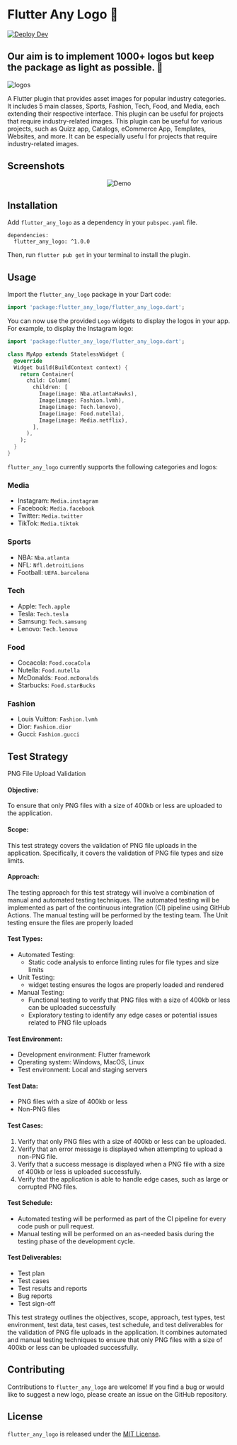# Flutter Any Logo 💯 


[![Deploy Dev](https://github.com/JordyHers/flutter_any_logo/actions/workflows/deploy_dev.yml/badge.svg?branch=main)](https://github.com/JordyHers/flutter_any_logo/actions/workflows/deploy_dev.yml)

## Our aim is to implement 1000+ logos but keep the package as light as possible. 🪽

![logos](https://user-images.githubusercontent.com/49708438/235303282-3d0c03b9-39bc-475e-be86-33ef99305889.jpeg)

A Flutter plugin that provides asset images for popular industry categories.
It includes 5 main classes, Sports, Fashion, Tech, Food, and Media, each extending their respective interface.
This plugin can be useful for projects that require industry-related images. This plugin can be useful for various
projects, such as Quizz app, Catalogs, eCommerce App, Templates, Websites, and more. It can be especially usefu
l for projects that require industry-related images.




## Screenshots

<p align="center">
  <img src="https://user-images.githubusercontent.com/49708438/234598133-8159f94e-63ac-4dfc-acd8-bb5c7901c0da.gif" alt="Demo"/>
</p>


## Installation

Add `flutter_any_logo` as a dependency in your `pubspec.yaml` file.

```
dependencies:
  flutter_any_logo: ^1.0.0
```

Then, run `flutter pub get` in your terminal to install the plugin.

## Usage

Import the `flutter_any_logo` package in your Dart code:

```dart
import 'package:flutter_any_logo/flutter_any_logo.dart';
```

You can now use the provided `Logo` widgets to display the logos in your app. For example, to display the Instagram logo:

```dart
import 'package:flutter_any_logo/flutter_any_logo.dart';

class MyApp extends StatelessWidget {
  @override
  Widget build(BuildContext context) {
    return Container(
      child: Column(
        children: [
          Image(image: Nba.atlantaHawks),
          Image(image: Fashion.lvmh),
          Image(image: Tech.lenovo),
          Image(image: Food.nutella),
          Image(image: Media.netflix),
        ],
      ),
    );
  }
}
```


`flutter_any_logo` currently supports the following categories and logos:

### Media

- Instagram: `Media.instagram`
- Facebook: `Media.facebook`
- Twitter: `Media.twitter`
- TikTok: `Media.tiktok`

### Sports

- NBA: `Nba.atlanta`
- NFL: `Nfl.detroitLions`
- Football: `UEFA.barcelona`


### Tech

- Apple: `Tech.apple`
- Tesla: `Tech.tesla`
- Samsung: `Tech.samsung`
- Lenovo: `Tech.lenovo`

### Food

- Cocacola: `Food.cocaCola`
- Nutella: `Food.nutella`
- McDonalds: `Food.mcDonalds`
- Starbucks: `Food.starBucks`


### Fashion

- Louis Vuitton: `Fashion.lvmh`
- Dior: `Fashion.dior`
- Gucci: `Fashion.gucci`


## Test Strategy 

PNG File Upload Validation

#### Objective:
To ensure that only PNG files with a size of 400kb or less are uploaded to the application.

#### Scope:
This test strategy covers the validation of PNG file uploads in the application. Specifically, it covers the validation of PNG file types and size limits.

#### Approach:
The testing approach for this test strategy will involve a combination of manual and automated testing techniques. The automated testing will be implemented as part of the continuous integration (CI) pipeline using GitHub Actions. The manual testing will be performed by the testing team. The Unit testing ensure the files are properly loaded

#### Test Types:
- Automated Testing:
  - Static code analysis to enforce linting rules for file types and size limits
- Unit Testing:
  - widget testing ensures the logos are properly loaded and rendered
- Manual Testing:
  - Functional testing to verify that PNG files with a size of 400kb or less can be uploaded successfully
  - Exploratory testing to identify any edge cases or potential issues related to PNG file uploads

#### Test Environment:
- Development environment: Flutter framework
- Operating system: Windows, MacOS, Linux
- Test environment: Local and staging servers

#### Test Data:
- PNG files with a size of 400kb or less
- Non-PNG files

#### Test Cases:
1. Verify that only PNG files with a size of 400kb or less can be uploaded.
2. Verify that an error message is displayed when attempting to upload a non-PNG file.
3. Verify that a success message is displayed when a PNG file with a size of 400kb or less is uploaded successfully.
4. Verify that the application is able to handle edge cases, such as large or corrupted PNG files.

#### Test Schedule:
- Automated testing will be performed as part of the CI pipeline for every code push or pull request.
- Manual testing will be performed on an as-needed basis during the testing phase of the development cycle.

#### Test Deliverables:
- Test plan
- Test cases
- Test results and reports
- Bug reports
- Test sign-off


This test strategy outlines the objectives, scope, approach, test types, test environment, test data, test cases, test schedule, and test deliverables for the validation of PNG file uploads in the application. It combines automated and manual testing techniques to ensure that only PNG files with a size of 400kb or less can be uploaded successfully.

## Contributing

Contributions to `flutter_any_logo` are welcome! If you find a bug or would like to suggest a new logo, please create an issue on the GitHub repository.

## License

`flutter_any_logo` is released under the [MIT License](https://github.com/example/flutter_any_logo/blob/main/LICENSE).

